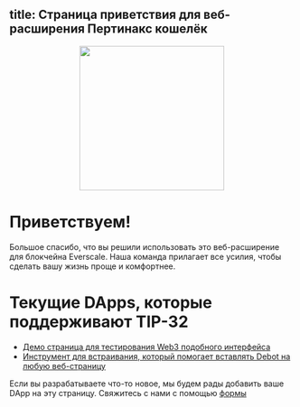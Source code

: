 title: Страница приветствия для веб-расширения Пертинакс кошелёк
---

<img style="width: 256px; margin-left: auto; margin-right: auto; text-align: center; display: block;" src="/images/big_logo.png" />

# Приветствуем!

Большое спасибо, что вы решили использовать это веб-расширение для блокчейна Everscale. Наша команда прилагает все усилия, чтобы сделать вашу жизнь проще и комфортнее.

# Текущие DApps, которые поддерживают TIP-32

- [Демо страница для тестирования Web3 подобного интерфейса](https://tip32-demopage.pertinaxwallet.com/)
- [Инструмент для встраивания, который помогает вставлять Debot на любую веб-страницу](https://embeddebot.pertinaxwallet.com/)

Если вы разрабатываете что-то новое, мы будем рады добавить ваше DApp на эту страницу. Свяжитесь с нами с помощью [формы](https://docs.google.com/forms/d/e/1FAIpQLSeDZwc8cvMKhjQc2PzTiqNCJ31oAqvhzbO6IEWBv1CBu2b3LA/viewform)
